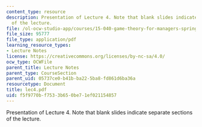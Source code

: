 ```yaml
---
content_type: resource
description: Presentation of Lecture 4. Note that blank slides indicate separate sections
  of the lecture.
file: /ol-ocw-studio-app/courses/15-040-game-theory-for-managers-spring-2004/f5f9770bf7533b650be71ef021154857_lec4.pdf
file_size: 95777
file_type: application/pdf
learning_resource_types:
- Lecture Notes
license: https://creativecommons.org/licenses/by-nc-sa/4.0/
ocw_type: OCWFile
parent_title: Lecture Notes
parent_type: CourseSection
parent_uid: 05737ce0-b41b-ba22-5ba8-fd861d6ba36a
resourcetype: Document
title: lec4.pdf
uid: f5f9770b-f753-3b65-0be7-1ef021154857
---
```

Presentation of Lecture 4. Note that blank slides indicate separate sections of the lecture.